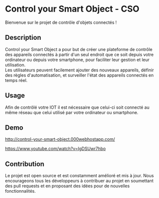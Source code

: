 # Control your Smart Object - CSO

Bienvenue sur le projet de contrôle d'objets connectés !

## Description

Control your Smart Object a pour but de créer une plateforme de contrôle des appareils connectés à partir d'un seul endroit que ce soit depuis votre ordinateur ou depuis votre smartphone, pour faciliter leur gestion et leur utilisation.<br />
Les utilisateurs peuvent facilement ajouter des nouveaux appareils, définir des règles d'automatisation, et surveiller l'état des appareils connectés en temps réel.

## Usage

Afin de contrôlé votre IOT il est nécessaire que celui-ci soit connecté au même réseau que celui utilisé par votre ordinateur ou smartphone.

## Demo

http://control-your-smart-object.000webhostapp.com/

https://www.youtube.com/watch?v=IgDSUwr7hbo


## Contribution

Le projet est open source et est constamment amélioré et mis à jour. Nous encourageons tous les développeurs à contribuer au projet en soumettant des pull requests et en proposant des idées pour de nouvelles fonctionnalités.
